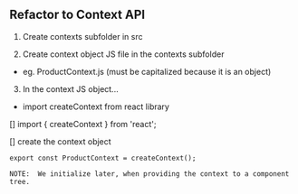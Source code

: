 ## Refactor to Context API

1) Create contexts subfolder in src

2) Create context object JS file in the contexts subfolder

  - eg. ProductContext.js (must be capitalized because it is an object)

3) In the context JS object...

  - import createContext from react library

  [] import { createContext } from 'react';

  [] create the context object

    export const ProductContext = createContext();

    NOTE:  We initialize later, when providing the context to a component tree.


